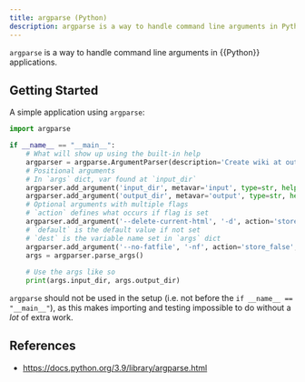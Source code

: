 ```yaml
---
title: argparse (Python)
description: argparse is a way to handle command line arguments in Python applications.
---
```


`argparse` is a way to handle command line arguments in {{Python}} applications.

## Getting Started

A simple application using `argparse`:

```python
import argparse

if __name__ == "__main__":
    # What will show up using the built-in help
    argparser = argparse.ArgumentParser(description='Create wiki at output dir from input dir.')
    # Positional arguments
    # In `args` dict, var found at `input_dir`
    argparser.add_argument('input_dir', metavar='input', type=str, help='the path to the input directory')
    argparser.add_argument('output_dir', metavar='output', type=str, help='the path to the output directory')
    # Optional arguments with multiple flags
    # `action` defines what occurs if flag is set
    argparser.add_argument('--delete-current-html', '-d', action='store_true', help='delete all HTML in output directory before building')
    # `default` is the default value if not set
    # `dest` is the variable name set in `args` dict
    argparser.add_argument('--no-fatfile', '-nf', action='store_false', default=True, dest="build_fatfile", help='do not create fatfile on build')
    args = argparser.parse_args()
    
    # Use the args like so
    print(args.input_dir, args.output_dir)
```

`argparse` should not be used in the setup (i.e. not before the `if __name__ == "__main__"`), as this makes importing and testing impossible to do without a *lot* of extra work.

## References

- https://docs.python.org/3.9/library/argparse.html